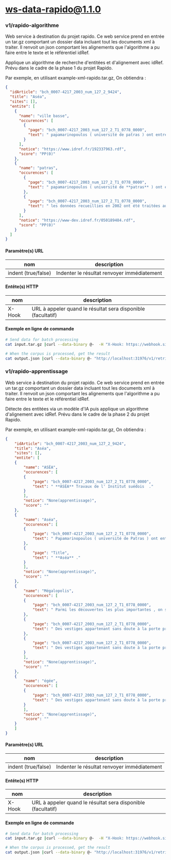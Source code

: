 # ws-data-rapido@1.1.0

### v1/rapido-algorithme

Web service à destination du projet rapido. Ce web service prend en entrée un tar.gz comportant un dossier data incluant tout les documents xml à traiter. Il renvoit un json comportant les alignements que l'algorithme a pu faire entre le texte et le référentiel idRef.

Applique un algorithme de recherche d'entitées et d'alignement avec idRef. Prévu dans le cadre de la phase 1 du projet Rapido.


Par exemple, en utilisant example-xml-rapido.tar.gz,
On obtiendra :

```json
{
  "idArticle": "bch_0007-4217_2003_num_127_2_9424",
  "title": "Aséa",
  "sites": [],
  "entite": [
    {
      "name": "ville basse",
      "occurences": [
        {
          "page": "bch_0007-4217_2003_num_127_2_T1_0778_0000",
          "text": " papamarinopoulos ( université de patras ) ont entrepris un projet commun de prospection géophysique dans la **ville basse** d' aséa dans le but de retrouver les sections de l' enceinte recouverte par une couche d' alluvions stériles déposées par l' alphée ."
        }
      ],
      "notice": "https://www.idref.fr/192337963.rdf",
      "score": "PP(0)"
    },
    {
      "name": "patras",
      "occurences": [
        {
          "page": "bch_0007-4217_2003_num_127_2_T1_0778_0000",
          "text": " papamarinopoulos ( université de **patras** ) ont entrepris un projet commun de prospection géophysique dans la ville basse d' aséa dans le but de retrouver les sections de l' enceinte recouverte par une couche d' alluvions stériles déposées par l' alphée ."
        },
        {
          "page": "bch_0007-4217_2003_num_127_2_T1_0778_0000",
          "text": " les données recueillies en 2002 ont été traitées au laboratoire de géophysique du département de géologie de l' université de **patras** ."
        }
      ],
      "notice": "https://www-dev.idref.fr/050189484.rdf",
      "score": "PP(0)"
    }
  ]
}
```

#### Paramètre(s) URL

| nom                 | description                                 |
| ------------------- | ------------------------------------------- |
| indent (true/false) | Indenter le résultat renvoyer immédiatement |

#### Entête(s) HTTP

| nom    | description                                                  |
| ------ | ------------------------------------------------------------ |
| X-Hook | URL à appeler quand le résultat sera disponible (facultatif) |

#### Exemple en ligne de commande

```bash
# Send data for batch processing
cat input.tar.gz |curl --data-binary @-  -H "X-Hook: https://webhook.site/dce2fefa-9a72-4f76-96e5-059405a04f6c" "http://localhost:31976/v1/rapido" > output.json

# When the corpus is processed, get the result
cat output.json |curl --data-binary @- "http://localhost:31976/v1/retrieve" > output.tar.gz
```

### v1/rapido-apprentissage

Web service à destination du projet rapido. Ce web service prend en entrée un tar.gz comportant un dossier data incluant tout les documents xml à traiter. Il renvoit un json comportant les alignements que l'algorithme a pu faire entre le texte et le référentiel idRef.

Détecte des entitées via un modèle d'IA puis applique un algorithme d'alignement avec idRef. Prévu dans le cadre de la phase 2 du projet Rapido.



Par exemple, en utilisant example-xml-rapido.tar.gz,
On obtiendra :

```json
{
    "idArticle": "bch_0007-4217_2003_num_127_2_9424",
    "title": "Aséa",
    "sites": [],
    "entite": [
    {
        "name": "ASÉA",
        "occurences": [
        {
            "page": "bch_0007-4217_2003_num_127_2_T1_0778_0000",
            "text": " **ASÉA** Travaux de l' Institut suédois  ."
        }
        ],
        "notice": "None(apprentissage)",
        "score": ""
    },
    {
        "name": "Aséa",
        "occurences": [
        {
            "page": "bch_0007-4217_2003_num_127_2_T1_0778_0000",
            "text": " Papamarinopoulos ( université de Patras ) ont entrepris un projet commun de prospection géophysique dans la ville basse d' **Aséa** dans le but de retrouver les sections de l' enceinte recouverte par une couche d' alluvions stériles déposées par l' Alphée  ."
        },
        {
            "page": "Title",
            "text": " **Aséa** ."
        }
        ],
        "notice": "None(apprentissage)",
        "score": ""
    },
    {
        "name": "Mégalopolis",
        "occurences": [
        {
            "page": "bch_0007-4217_2003_num_127_2_T1_0778_0000",
            "text": " Parmi les découvertes les plus importantes , on signale l' identification probable d' une tour carrée au Sud-Est de la route de **Mégalopolis**  ."
        },
        {
            "page": "bch_0007-4217_2003_num_127_2_T1_0778_0000",
            "text": " Des vestiges appartenant sans doute à la porte principale de **Mégalopolis** ont été localisés juste au Nord de la route moderne , qui passe donc sans doute au-dessus de la route antique reliant **Mégalopolis** à Τ égée  ."
        },
        {
            "page": "bch_0007-4217_2003_num_127_2_T1_0778_0000",
            "text": " Des vestiges appartenant sans doute à la porte principale de **Mégalopolis** ont été localisés juste au Nord de la route moderne , qui passe donc sans doute au-dessus de la route antique reliant **Mégalopolis** à Τ égée  ."
        }
        ],
        "notice": "None(apprentissage)",
        "score": ""
    },
    {
        "name": "égée",
        "occurences": [
        {
            "page": "bch_0007-4217_2003_num_127_2_T1_0778_0000",
            "text": " Des vestiges appartenant sans doute à la porte principale de Mégalopolis ont été localisés juste au Nord de la route moderne , qui passe donc sans doute au-dessus de la route antique reliant Mégalopolis à Τ **égée**  ."
        }
        ],
        "notice": "None(apprentissage)",
        "score": ""
    }
    ]
}
```

#### Paramètre(s) URL

| nom                 | description                                 |
| ------------------- | ------------------------------------------- |
| indent (true/false) | Indenter le résultat renvoyer immédiatement |

#### Entête(s) HTTP

| nom    | description                                                  |
| ------ | ------------------------------------------------------------ |
| X-Hook | URL à appeler quand le résultat sera disponible (facultatif) |

#### Exemple en ligne de commande

```bash
# Send data for batch processing
cat input.tar.gz |curl --data-binary @-  -H "X-Hook: https://webhook.site/dce2fefa-9a72-4f76-96e5-059405a04f6c" "http://localhost:31976/v1/rapido" > output.json

# When the corpus is processed, get the result
cat output.json |curl --data-binary @- "http://localhost:31976/v1/retrieve" > output.tar.gz
```
